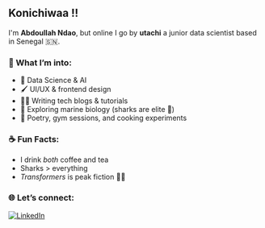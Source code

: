 ## Konichiwaa !!

I'm **Abdoullah Ndao**, but online I go by **utachi** a junior data scientist based in Senegal 🇸🇳.  

### 🧠 What I’m into:
- 🧪 Data Science & AI
- 🖌️ UI/UX & frontend design
- ✍🏽 Writing tech blogs & tutorials
- 🧭 Exploring marine biology (sharks are elite 🦈)
- 📜 Poetry, gym sessions, and cooking experiments

### ☕ Fun Facts:
- I drink *both* coffee and tea  
- Sharks > everything  
- *Transformers* is peak fiction 🤖🔥

### 🌐 Let’s connect:
[![LinkedIn](https://img.shields.io/badge/LinkedIn-Abdoullah%20Ndao-blue?logo=linkedin&style=flat-square)](https://www.linkedin.com/in/abdoullahndao/)

